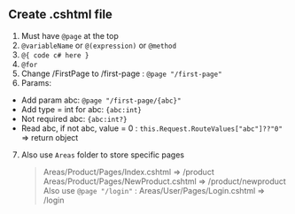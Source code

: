 ## Create .cshtml file

1. Must have `@page` at the top
2. `@variableName` or `@(expression)` or `@method`
3. `@{ code c# here }`
4. `@for`
5. Change /FirstPage to /first-page : `@page "/first-page"`
6. Params:

- Add param abc: `@page "/first-page/{abc}"`
- Add type = int for abc: `{abc:int}`
- Not required abc: `{abc:int?}`
- Read abc, if not abc, value = 0 : `this.Request.RouteValues["abc"]??"0"` => return object

7. Also use `Areas` folder to store specific pages
   > Areas/Product/Pages/Index.cshtml => /product \
   > Areas/Product/Pages/NewProduct.cshtml => /product/newproduct \
   > Also use `@page "/login"` : Areas/User/Pages/Login.cshtml => /login
